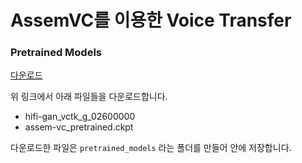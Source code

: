 # AssemVC를 이용한 Voice Transfer 



### Pretrained Models

[다운로드](https://drive.google.com/drive/folders/1aIl8ObHxsmsFLXBz-y05jMBN4LrpQejm)

위 링크에서 아래 파일들을 다운로드합니다.

- hifi-gan_vctk_g_02600000
- assem-vc_pretrained.ckpt

다운로드한 파일은 `pretrained_models` 라는 폴더를 만들어 안에 저장합니다.



